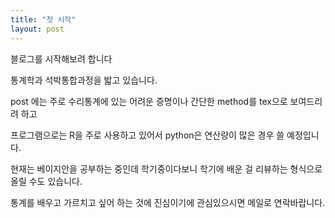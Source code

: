 ```yaml
---
title: "첫 시작"
layout: post
---
```


블로그를 시작해보려 합니다

통계학과 석박통합과정을 밟고 있습니다.

post 에는 주로 수리통계에 있는 어려운 증명이나 간단한 method를 tex으로 보여드리려 하고 

프로그램으로는 R을 주로 사용하고 있어서 python은 연산량이 많은 경우 쓸 예정입니다.

현재는 베이지안을 공부하는 중인데 학기중이다보니 학기에 배운 걸 리뷰하는 형식으로 올릴 수도 있습니다.

통계를 배우고 가르치고 싶어 하는 것에 진심이기에 관심있으시면 메일로 연락바랍니다. 
